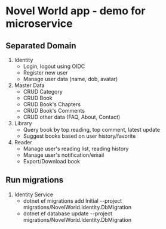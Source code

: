 # Novel World app - demo for microservice
## Separated Domain
1. Identity
    * Login, logout using OIDC
    * Register new user
    * Manage user data (name, dob, avatar)
2. Master Data
    * CRUD Category
    * CRUD Book
    * CRUD Book's Chapters
    * CRUD Book's Comments
    * CRUD other data (FAQ, About, Contact)
3. Library
    * Query book by top reading, top comment, latest update
    * Suggest books based on user history/favorite
4. Reader
    * Manage user's reading list, reading history
    * Manage user's notification/email
    * Export/Download book
    
## Run migrations
1. Identity Service
    * dotnet ef migrations add Initial --project migrations/NovelWorld.Identity.DbMigration
    * dotnet ef database update --project migrations/NovelWorld.Identity.DbMigration